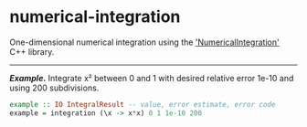 # numerical-integration

One-dimensional numerical integration using the 
['NumericalIntegration'](https://github.com/tbs1980/NumericalIntegration) C++ library.

___

***Example.*** Integrate x² between 0 and 1 with desired relative error 1e-10 and 
using 200 subdivisions.

```haskell
example :: IO IntegralResult -- value, error estimate, error code
example = integration (\x -> x*x) 0 1 1e-10 200
```